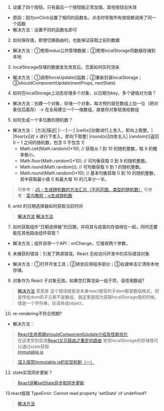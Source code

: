 1. 设置了四个按钮，只有最后一个按钮能正常加值，其他按钮会失效
- 原因：因为onClick设置了相同的函数名，点击时导致所有按钮都调用了同一个函数
- 解决方法：设置不同的函数名即可

2. 如何保存值，即使切换路由时，也能保证获取之前的数据
- 解决方法：①使用redux公共管理数据；②使用localStorage将数据存储到本地

3. localStorage存储的数据发生改变后，页面如何实时渲染
- 解决方法：①调用forceUpdate()函数；②重新封装localStorage；③shouldComponentUpdate(nextProps, nextState)

4. 如何在localStorage上动态存储多个对象，以日期为key，多个键值对为值？
- 解决方法：创建一个对象，存储一个对象，每次预约就在数组上加一位（把对象往后面存） -> 在全局建立一个一维数组，直接将对象赋值给数组

5. 如何生成一个多位数的随机数？
- 解决方法：
|方法|描述|
|:--:|:--:|
|ceil(x)|对数进行上舍入，即向上取整。|
|floor(x)|对 x 进行下舍入，即向下取整|
|round(x)|四舍五入|
|random()|返回 0 ~ 1 之间的随机数，包含 0 不包含 1|
    - Math.ceil(Math.random()*10);     // 获取从 1 到 10 的随机整数，取 0 的概率极小。
    - Math.floor(Math.random()*10);    // 可均衡获取 0 到 9 的随机整数。
    - Math.round(Math.random());       // 可均衡获取 0 到 1 的随机整数。
    - Math.round(Math.random()*10);    // 基本均衡获取 0 到 10 的随机整数，其中获取最小值 0 和最大值 10 的几率少一半。
> 可参考：[JS - 生成随机数的方法汇总（不同范围、类型的随机数）](https://cloud.tencent.com/developer/article/1629795)
> 可参考：[菜鸟教程：js生成随机数](https://www.runoob.com/w3cnote/js-random.html)

6. antd 的日期选择器如何获取当前时间
> [解决方法](https://segmentfault.com/q/1010000011037059)
> [解决方法](https://cloud.tencent.com/developer/article/1582967)

7. 如何获取组件“日期选择器”的日期，并将其与疫苗的存值绑在一起，同时还要能在其他路由组件获取？
- 解决方法；<DatePicker>组件自带一个API：onChange，它接收两个参数，

8. 未捕获的错误：引发了跨源错误。React 无权访问开发中的实际错误对象
- 解决方法：①打开开发工具；②转到应用程序部分；③右键单击​​它清除本地存储。

9. 对象作为 React 子对象无效。如果您打算渲染一组子项，请改用数组?
> [解决方法](https://blog.csdn.net/kevinx610/article/details/97648059)
意思是 这个错误就是说本身react接受的子dom都是数组格式，但是传给dom的子元素不是数组。我这里是因为获取localStorage值的时候，值是一个字符串，应该转成object。

10. re-rendering不符合预期?
- 解决方法：
> [React生命周期shouldComponentUpdate介绍及性能优化](https://blog.csdn.net/weixin_43720095/article/details/104903588)  
> 在这里受到启发[React又见路由之重定向路由](https://blog.csdn.net/qq_34475058/article/details/90035987)  发现localStorage的存储值可以通过state获取   
> [Immutable.js](https://www.cnblogs.com/Darlietoothpaste/p/10156357.html)

> [深入探究Immutable.js的实现机制（一）](https://juejin.cn/post/6844903679644958728#heading-3)

12. state实现同步更新？
> [React详解setState异步和同步更新](https://blog.csdn.net/weixin_45389051/article/details/106987761)

13.react报错 TypeError: Cannot read property 'setState' of undefined?
> [解决方法](https://blog.csdn.net/huanghanqian/article/details/80548100)